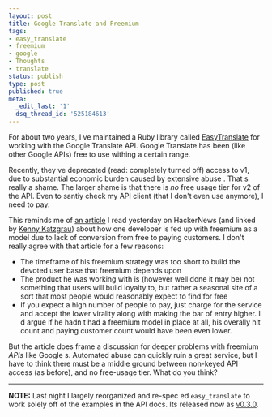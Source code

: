 ```yaml
---
layout: post
title: Google Translate and Freemium
tags:
- easy_translate
- freemium
- google
- Thoughts
- translate
status: publish
type: post
published: true
meta:
  _edit_last: '1'
  dsq_thread_id: '525184613'
---
```

For about two years, I ve maintained a Ruby library called <a href="https://github.com/seejohnrun/easy_translate">EasyTranslate</a> for working with the Google Translate API. Google Translate has been (like other Google APIs) free to use withing a certain range.

Recently, they ve deprecated (read: completely turned off) access to v1, due to  substantial economic burden caused by extensive abuse . That s really a shame. The larger shame is that there is <em>no</em> free usage tier for v2 of the API. Even to santiy check my API client (that I don't even use anymore), I need to pay.

This reminds me of <a href="http://www.tylernichols.com/web-development/i-am-done-with-the-freemium-business-model">an article</a> I read yesterday on HackerNews (and linked by <a href="http://codefury.net/">Kenny Katzgrau</a>) about how one developer is fed up with freemium as a model due to lack of conversion from free to paying customers. I don't really agree with that article for a few reasons:
<ul>
	<li>The timeframe of his freemium strategy was too short to build the devoted user base that freemium depends upon</li>
	<li>The product he was working with is (however well done it may be) not something that users will build loyalty to, but rather a seasonal site of a sort that most people would reasonably expect to find for free</li>
	<li>If you expect a high number of people to pay, just charge for the service and accept the lower virality along with making the bar of entry higher. I d argue if he hadn t had a freemium model in place at all, his overally hit count and paying customer count would have been even lower.</li>
</ul>
But the article does frame a discussion for deeper problems with freemium <em>APIs</em> like Google s. Automated abuse can quickly ruin a great service, but I have to think there must be a middle ground between non-keyed API access (as before), and no free-usage tier. What do you think?

---

__NOTE:__ Last night I largely reorganized and re-spec ed
`easy_translate` to work solely off of the examples in the API docs.  Its released now as
<a href="https://rubygems.org/gems/easy_translate/versions/0.3.0">v0.3.0</a>.
